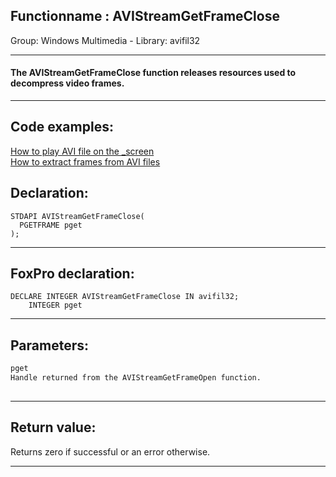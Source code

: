 <link rel="stylesheet" type="text/css" href="../../css/win32api.css">  
<link rel="stylesheet" href="https://cdnjs.cloudflare.com/ajax/libs/font-awesome/4.7.0/css/font-awesome.min.css">

## Functionname : AVIStreamGetFrameClose
Group: Windows Multimedia - Library: avifil32    
***  


#### The AVIStreamGetFrameClose function releases resources used to decompress video frames.
***  


## Code examples:
[How to play AVI file on the _screen](../../samples/sample_430.md)  
[How to extract frames from AVI files](../../samples/sample_484.md)  

## Declaration:
```foxpro  
STDAPI AVIStreamGetFrameClose(
  PGETFRAME pget
);  
```  
***  


## FoxPro declaration:
```foxpro  
DECLARE INTEGER AVIStreamGetFrameClose IN avifil32;
	INTEGER pget  
```  
***  


## Parameters:
```txt  
pget
Handle returned from the AVIStreamGetFrameOpen function.
  
```  
***  


## Return value:
Returns zero if successful or an error otherwise.  
***  

